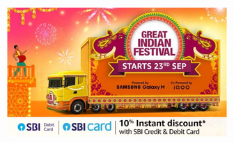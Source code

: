 <html>
<head>

<meta name="viewport" content="width=device-width, initial-scale=1.0">
<title>Amazon Affiliate Marketing by Nithish Nandha</title>
<body>
<p style="background-image: url('[img_girl.jpg](https://images.pexels.com/photos/2341290/pexels-photo-2341290.jpeg?auto=compress&cs=tinysrgb&w=1260&h=750&dpr=1)');">

<img src="grt.jpg" alt="Great Indian Festival 2022">

</head>
</body>
</html>
